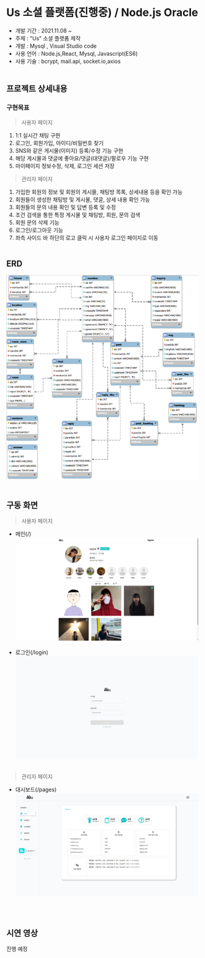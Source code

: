 # Us 소셜 플랫폼(진행중) / Node.js Oracle
 * 개발 기간 : 2021.11.08 ~ 
 * 주제 : "Us" 소셜 플랫폼 제작
 * 개발 : Mysql , Visual Studio code
 * 사용 언어 : Node.js,React, Mysql, Javascript(ES6)
 * 사용 기술 : bcrypt, mail.api, socket.io,axios
<br/><br/>

## <b>프로젝트 상세내용</b> ##
### <b>구현목표</b> ###
> 사용자 페이지
1. 1:1 실시간 채팅 구현
2. 로그인, 회원가입, 아이디/비밀번호 찾기
3. SNS와 같은 게시물(이미지) 등록/수정 기능 구현
4. 해당 게시물과 댓글에 좋아요/댓글(대댓글)/팔로우 기능 구현
5. 마이페이지 정보수정, 삭제, 로그인 세션 저장

>관리자 페이지
1. 가입한 회원의 정보 및 회원의 게시물, 채팅방 목록, 상세내용 등을 확인 가능
2. 회원들이 생성한 채팅방 및 게시물, 댓글, 상세 내용 확인 가능
3. 회원들의 문의 내용 확인 및 답변 등록 및 수정
4. 조건 검색을 통한 특정 게시물 및 채팅방, 회원, 문의 검색
5. 회원 문의 삭제 기능
6. 로그인/로그아웃 기능
7. 좌측 사이드 바 하단의 로고 클릭 시 사용자 로그인 페이지로 이동
<br/><br/>

## <b> ERD </b> ##
![ERD](./img/erd.png)
<br/><br/>

## <b>구동 화면</b> ##
> 사용자 페이지
* 메인(/)
![main1](./img/main.png)
<br/><br/>
* 로그인(/login)
![login](./img/login.png)
<br/><br/>


> 관리자 페이지
* 대시보드(/pages)
![Admin](./img/admin.png) 

<br/><br/>
## <b>시연 영상</b> ##
진행 예정
